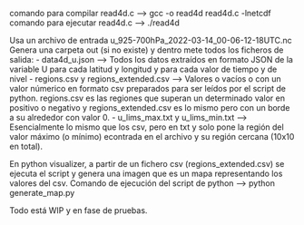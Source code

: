 comando para compilar read4d.c --> gcc -o read4d read4d.c -lnetcdf
comando para ejecutar read4d.c --> ./read4d

Usa un archivo de entrada u_925-700hPa_2022-03-14_00-06-12-18UTC.nc
Genera una carpeta out (si no existe) y dentro mete todos los ficheros de salida:
    - data4d_u.json --> Todos los datos extraídos en formato JSON de la variable U para cada latitud y longitud y para cada valor de tiempo y de nivel
    - regions.csv y regions_extended.csv --> Valores o vacíos o con un valor númerico en formato csv preparados para ser leídos por el script de python. 
    regions.csv es las regiones que superan un determinado valor en positivo o negativo y regions_extended.csv es lo mismo pero con un borde a su alrededor con valor 0.
    - u_lims_max.txt y u_lims_min.txt --> Esencialmente lo mismo que los csv, pero en txt y solo pone la región del valor máximo (o mínimo) econtrada en el archivo y su región cercana (10x10 en total).


En python visualizer, a partir de un fichero csv (regions_extended.csv) se ejecuta el script y genera una imagen que es un mapa representando los valores del csv.
Comando de ejecución del script de python --> python generate_map.py



Todo está WIP y en fase de pruebas.